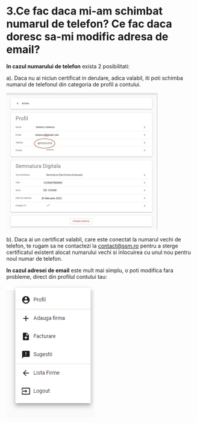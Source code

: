 # 3.Ce fac daca mi-am schimbat numarul de telefon? Ce fac daca doresc sa-mi modific adresa de email?

**In cazul numarului de telefon** exista 2 posibilitati:

a\). Daca nu ai niciun certificat in derulare, adica valabil, iti poti schimba numarul de telefonul din categoria de profil a contului.

![](../.gitbook/assets/image%20%2812%29.png)

b\). Daca ai un certificat valabil, care este conectat la numarul vechi de telefon, te rugam sa ne contactezi la contact@ssm.ro pentru a sterge certificatul existent alocat numarului vechi si inlocuirea cu unul nou pentru noul numar de telefon.

**In cazul adresei de email** este mult mai simplu, o poti modifica fara probleme, direct din profilul contului tau:

![](../.gitbook/assets/image%20%2810%29.png)

